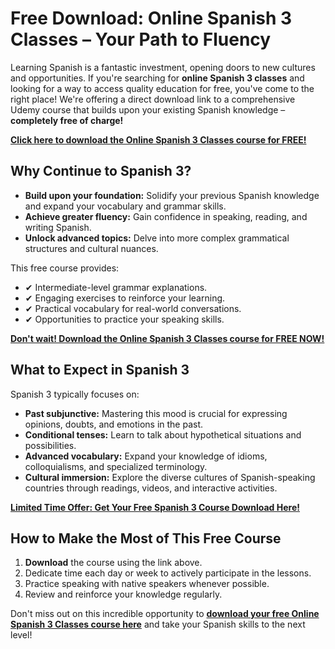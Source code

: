 # Free Download: Online Spanish 3 Classes – Your Path to Fluency

Learning Spanish is a fantastic investment, opening doors to new cultures and opportunities. If you're searching for **online Spanish 3 classes** and looking for a way to access quality education for free, you've come to the right place! We're offering a direct download link to a comprehensive Udemy course that builds upon your existing Spanish knowledge – **completely free of charge!**

[**Click here to download the Online Spanish 3 Classes course for FREE!**](https://udemywork.com/online-spanish-3-classes)

## Why Continue to Spanish 3?

*   **Build upon your foundation:** Solidify your previous Spanish knowledge and expand your vocabulary and grammar skills.
*   **Achieve greater fluency:** Gain confidence in speaking, reading, and writing Spanish.
*   **Unlock advanced topics:** Delve into more complex grammatical structures and cultural nuances.

This free course provides:

*   ✔ Intermediate-level grammar explanations.
*   ✔ Engaging exercises to reinforce your learning.
*   ✔ Practical vocabulary for real-world conversations.
*   ✔ Opportunities to practice your speaking skills.

[**Don't wait! Download the Online Spanish 3 Classes course for FREE NOW!**](https://udemywork.com/online-spanish-3-classes)

## What to Expect in Spanish 3

Spanish 3 typically focuses on:

*   **Past subjunctive:** Mastering this mood is crucial for expressing opinions, doubts, and emotions in the past.
*   **Conditional tenses:** Learn to talk about hypothetical situations and possibilities.
*   **Advanced vocabulary:** Expand your knowledge of idioms, colloquialisms, and specialized terminology.
*   **Cultural immersion:** Explore the diverse cultures of Spanish-speaking countries through readings, videos, and interactive activities.

[**Limited Time Offer: Get Your Free Spanish 3 Course Download Here!**](https://udemywork.com/online-spanish-3-classes)

## How to Make the Most of This Free Course

1.  **Download** the course using the link above.
2.  Dedicate time each day or week to actively participate in the lessons.
3.  Practice speaking with native speakers whenever possible.
4.  Review and reinforce your knowledge regularly.

Don't miss out on this incredible opportunity to **[download your free Online Spanish 3 Classes course here](https://udemywork.com/online-spanish-3-classes)** and take your Spanish skills to the next level!

